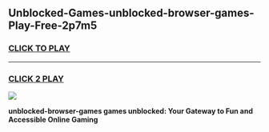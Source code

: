 
## Unblocked-Games-unblocked-browser-games-Play-Free-2p7m5
<h3>
<a href="https://premium76.site?title=unblocked-browser-games&ref=20A">CLICK TO PLAY</a></h3>
<hr>

<h3>
<a href="https://premium76.site?title=unblocked-browser-games&ref=20A">CLICK 2 PLAY</a>
  
</h3>

<a href="https://premium76.site?title=unblocked-browser-games&ref=20A"><img src="https://clearcache.store/games.png"></a>


**unblocked-browser-games games unblocked: Your Gateway to Fun and Accessible Online Gaming**
